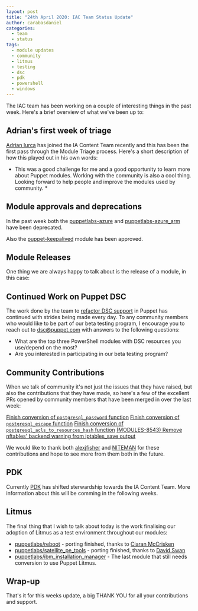 ```yaml
---
layout: post
title: "24th April 2020: IAC Team Status Update"
author: carabasdaniel
categories:
  - team
  - status
tags:
  - module updates
  - community
  - litmus
  - testing
  - dsc
  - pdk
  - powershell
  - windows
---
```


The IAC team has been working on a couple of interesting things in the past week.
Here's a brief overview of what we've been up to:

## Adrian's first week of triage

[Adrian Iurca][adrian] has joined the IA Content Team recently and this has been the first pass through the Module Triage process. Here's a short description of how this played out in his own words:

* This was a good challenge for me and a good opportunity to learn more about Puppet modules. Working with the community is also a cool thing. Looking forward to help people and improve the modules used by community. *

## Module approvals and deprecations

In the past week both the [puppetlabs-azure](https://github.com/puppetlabs/puppetlabs-azure) and [puppetlabs-azure_arm](https://github.com/puppetlabs/puppetlabs-azure_arm) have been deprecated. 

Also the [puppet-keepalived](https://github.com/voxpupuli/puppet-keepalived) module has been approved.

## Module Releases

One thing we are always happy to talk about is the release of a module, in this case:



## Continued Work on Puppet DSC

The work done by the team to [refactor DSC support][iac-41] in Puppet has continued with strides being made every day. To any community members who would like to be part of our beta testing program, I encourage you to reach out to [dsc@puppet.com](mailto:dsc@puppet.com) with answers to the following questions:

- What are the top three PowerShell modules with DSC resources you use/depend on the most?
- Are you interested in participating in our beta testing program?

## Community Contributions

When we talk of community it's not just the issues that they have raised, but also the contributions that they have made, so here's a few of the excellent PRs opened by community members that have been merged in over the last week:

[Finish conversion of `postgresql_password` function](https://github.com/puppetlabs/puppetlabs-postgresql/pull/1161)
[Finish conversion of `postgresql_escape` function](https://github.com/puppetlabs/puppetlabs-postgresql/pull/1162)
[Finish conversion of `postgresql_acls_to_resources_hash` function](https://github.com/puppetlabs/puppetlabs-postgresql/pull/1163)
[(MODULES-8543) Remove nftables' backend warning from iptables_save output](https://github.com/puppetlabs/puppetlabs-firewall/pull/911)

We would like to thank both [alexjfisher][alexjfisher] and [NITEMAN][NITEMAN] for these contributions and hope to see more from them both in the future.

## PDK

Currently [PDK][PDK] has shifted sterwardship towards the IA Content Team. More information about this will be comming in the following weeks.

## Litmus

The final thing that I wish to talk about today is the work finalising our adoption of Litmus as a test environment throughout our modules:

- [puppetlabs/reboot](https://github.com/puppetlabs/puppetlabs-reboot/pull/235) - porting finished, thanks to [Ciaran McCrisken][ciaran]
- [puppetlabs/satellite_pe_tools](https://github.com/puppetlabs/puppetlabs-satellite_pe_tools/pull/129) - porting finished, thanks to [David Swan][davidswan]
- [puppetlabs/ibm_installation_manager](https://github.com/puppetlabs/puppetlabs-ibm_installation_manager) - The last module that still needs conversion to use Puppet Litmus. 

## Wrap-up

That's it for this weeks update, a big THANK YOU for all your contributions and support.

[honeycomb]:														https://honeycomb.io/
[david]:																https://github.com/DavidS
[daiana]:       												https://github.com/daianamezdrea
[ciaran]:       												https://github.com/sanfrancrisko
[iac-41]:       												https://tickets.puppetlabs.com/browse/IAC-41
[alexjfisher]:       										https://github.com/alexjfisher
[davidswan]:       									    			https://github.com/david22swan
[adrian]:                                                                                       https://github.com/adrianiurca
[NITEMAN]:                                                                                      https://github.com/NITEMAN
[PDK]:                                                                                          https://github.com/puppetlabs/pdk
